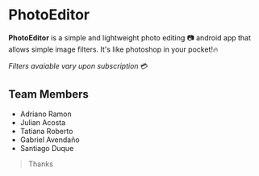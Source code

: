 ﻿# PhotoEditor

**PhotoEditor** is a simple and lightweight photo editing 📷 android app that allows simple image filters. It's like photoshop in your pocket!🔥

*Filters avaiable vary upon subscription* 💳

Team Members
---
* Adriano Ramon
* Julian Acosta
* Tatiana Roberto
* Gabriel Avendaño
* Santiago Duque



> Thanks
